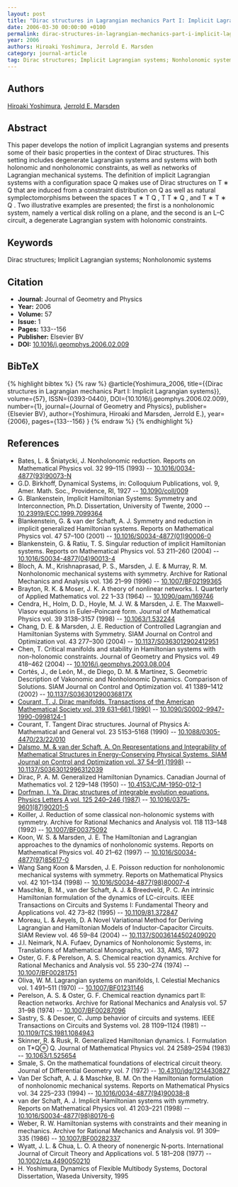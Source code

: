 ```yaml
---
layout: post
title: "Dirac structures in Lagrangian mechanics Part I: Implicit Lagrangian systems"
date: 2006-03-30 00:00:00 +0100
permalink: dirac-structures-in-lagrangian-mechanics-part-i-implicit-lagrangian-systems
year: 2006
authors: Hiroaki Yoshimura, Jerrold E. Marsden
category: journal-article
tag: Dirac structures; Implicit Lagrangian systems; Nonholonomic systems
---
```

 
## Authors
[Hiroaki Yoshimura](authors/hiroaki-yoshimura), [Jerrold E. Marsden](authors/jerrold-e-marsden)
 
## Abstract
This paper develops the notion of implicit Lagrangian systems and presents some of their basic properties in the context of Dirac structures. This setting includes degenerate Lagrangian systems and systems with both holonomic and nonholonomic constraints, as well as networks of Lagrangian mechanical systems. The definition of implicit Lagrangian systems with a configuration space Q makes use of Dirac structures on T ∗ Q that are induced from a constraint distribution on Q as well as natural symplectomorphisms between the spaces T ∗ T Q , T T ∗ Q , and T ∗ T ∗ Q . Two illustrative examples are presented; the first is a nonholonomic system, namely a vertical disk rolling on a plane, and the second is an L–C circuit, a degenerate Lagrangian system with holonomic constraints.
 
## Keywords
Dirac structures; Implicit Lagrangian systems; Nonholonomic systems
 
## Citation
- **Journal:** Journal of Geometry and Physics
- **Year:** 2006
- **Volume:** 57
- **Issue:** 1
- **Pages:** 133--156
- **Publisher:** Elsevier BV
- **DOI:** [10.1016/j.geomphys.2006.02.009](https://doi.org/10.1016/j.geomphys.2006.02.009)
 
## BibTeX
{% highlight bibtex %}
{% raw %}
@article{Yoshimura_2006,
  title={{Dirac structures in Lagrangian mechanics Part I: Implicit Lagrangian systems}},
  volume={57},
  ISSN={0393-0440},
  DOI={10.1016/j.geomphys.2006.02.009},
  number={1},
  journal={Journal of Geometry and Physics},
  publisher={Elsevier BV},
  author={Yoshimura, Hiroaki and Marsden, Jerrold E.},
  year={2006},
  pages={133--156}
}
{% endraw %}
{% endhighlight %}
 
## References
- Bates, L. & Śniatycki, J. Nonholonomic reduction. Reports on Mathematical Physics vol. 32 99–115 (1993) -- [10.1016/0034-4877(93)90073-N](https://doi.org/10.1016/0034-4877(93)90073-N)
- G.D. Birkhoff, Dynamical Systems, in: Colloquium Publications, vol. 9, Amer. Math. Soc., Providence, RI, 1927 -- [10.1090/coll/009](https://doi.org/10.1090/coll/009)
- G. Blankenstein, Implicit Hamiltonian Systems: Symmetry and Interconnection, Ph.D. Dissertation, University of Twente, 2000 -- [10.23919/ECC.1999.7099364](https://doi.org/10.23919/ECC.1999.7099364)
- Blankenstein, G. & van der Schaft, A. J. Symmetry and reduction in implicit generalized Hamiltonian systems. Reports on Mathematical Physics vol. 47 57–100 (2001) -- [10.1016/S0034-4877(01)90006-0](https://doi.org/10.1016/S0034-4877(01)90006-0)
- Blankenstein, G. & Ratiu, T. S. Singular reduction of implicit Hamiltonian systems. Reports on Mathematical Physics vol. 53 211–260 (2004) -- [10.1016/S0034-4877(04)90013-4](https://doi.org/10.1016/S0034-4877(04)90013-4)
- Bloch, A. M., Krishnaprasad, P. S., Marsden, J. E. & Murray, R. M. Nonholonomic mechanical systems with symmetry. Archive for Rational Mechanics and Analysis vol. 136 21–99 (1996) -- [10.1007/BF02199365](https://doi.org/10.1007/BF02199365)
- Brayton, R. K. & Moser, J. K. A theory of nonlinear networks. I. Quarterly of Applied Mathematics vol. 22 1–33 (1964) -- [10.1090/qam/169746](https://doi.org/10.1090/qam/169746)
- Cendra, H., Holm, D. D., Hoyle, M. J. W. & Marsden, J. E. The Maxwell–Vlasov equations in Euler–Poincaré form. Journal of Mathematical Physics vol. 39 3138–3157 (1998) -- [10.1063/1.532244](https://doi.org/10.1063/1.532244)
- Chang, D. E. & Marsden, J. E. Reduction of Controlled Lagrangian and Hamiltonian Systems with Symmetry. SIAM Journal on Control and Optimization vol. 43 277–300 (2004) -- [10.1137/S0363012902412951](https://doi.org/10.1137/S0363012902412951)
- Chen, T. Critical manifolds and stability in Hamiltonian systems with non-holonomic constraints. Journal of Geometry and Physics vol. 49 418–462 (2004) -- [10.1016/j.geomphys.2003.08.004](https://doi.org/10.1016/j.geomphys.2003.08.004)
- Cortés, J., de León, M., de Diego, D. M. & Martínez, S. Geometric Description of Vakonomic and Nonholonomic Dynamics. Comparison of Solutions. SIAM Journal on Control and Optimization vol. 41 1389–1412 (2002) -- [10.1137/S036301290036817X](https://doi.org/10.1137/S036301290036817X)
- [Courant, T. J. Dirac manifolds. Transactions of the American Mathematical Society vol. 319 631–661 (1990)](dirac-manifolds) -- [10.1090/S0002-9947-1990-0998124-1](https://doi.org/10.1090/S0002-9947-1990-0998124-1)
- Courant, T. Tangent Dirac structures. Journal of Physics A: Mathematical and General vol. 23 5153–5168 (1990) -- [10.1088/0305-4470/23/22/010](https://doi.org/10.1088/0305-4470/23/22/010)
- [Dalsmo, M. & van der Schaft, A. On Representations and Integrability of Mathematical Structures in Energy-Conserving Physical Systems. SIAM Journal on Control and Optimization vol. 37 54–91 (1998)](on-representations-and-integrability-of-mathematical-structures-in-energy-conserving-physical-systems) -- [10.1137/S0363012996312039](https://doi.org/10.1137/S0363012996312039)
- Dirac, P. A. M. Generalized Hamiltonian Dynamics. Canadian Journal of Mathematics vol. 2 129–148 (1950) -- [10.4153/CJM-1950-012-1](https://doi.org/10.4153/CJM-1950-012-1)
- [Dorfman, I. Ya. Dirac structures of integrable evolution equations. Physics Letters A vol. 125 240–246 (1987)](dirac-structures-of-integrable-evolution-equations) -- [10.1016/0375-9601(87)90201-5](https://doi.org/10.1016/0375-9601(87)90201-5)
- Koiller, J. Reduction of some classical non-holonomic systems with symmetry. Archive for Rational Mechanics and Analysis vol. 118 113–148 (1992) -- [10.1007/BF00375092](https://doi.org/10.1007/BF00375092)
- Koon, W. S. & Marsden, J. E. The Hamiltonian and Lagrangian approaches to the dynamics of nonholonomic systems. Reports on Mathematical Physics vol. 40 21–62 (1997) -- [10.1016/S0034-4877(97)85617-0](https://doi.org/10.1016/S0034-4877(97)85617-0)
- Wang Sang Koon & Marsden, J. E. Poisson reduction for nonholonomic mechanical systems with symmetry. Reports on Mathematical Physics vol. 42 101–134 (1998) -- [10.1016/S0034-4877(98)80007-4](https://doi.org/10.1016/S0034-4877(98)80007-4)
- Maschke, B. M., van der Schaft, A. J. & Breedveld, P. C. An intrinsic Hamiltonian formulation of the dynamics of LC-circuits. IEEE Transactions on Circuits and Systems I: Fundamental Theory and Applications vol. 42 73–82 (1995) -- [10.1109/81.372847](https://doi.org/10.1109/81.372847)
- Moreau, L. & Aeyels, D. A Novel Variational Method for Deriving Lagrangian and Hamiltonian Models of Inductor-Capacitor Circuits. SIAM Review vol. 46 59–84 (2004) -- [10.1137/S0036144502409020](https://doi.org/10.1137/S0036144502409020)
- J.I. Neimark, N.A. Fufaev, Dynamics of Nonholonomic Systems, in: Translations of Mathematical Monographs, vol. 33, AMS, 1972
- Oster, G. F. & Perelson, A. S. Chemical reaction dynamics. Archive for Rational Mechanics and Analysis vol. 55 230–274 (1974) -- [10.1007/BF00281751](https://doi.org/10.1007/BF00281751)
- Oliva, W. M. Lagrangian systems on manifolds, I. Celestial Mechanics vol. 1 491–511 (1970) -- [10.1007/BF01231146](https://doi.org/10.1007/BF01231146)
- Perelson, A. S. & Oster, G. F. Chemical reaction dynamics part II: Reaction networks. Archive for Rational Mechanics and Analysis vol. 57 31–98 (1974) -- [10.1007/BF00287096](https://doi.org/10.1007/BF00287096)
- Sastry, S. & Desoer, C. Jump behavior of circuits and systems. IEEE Transactions on Circuits and Systems vol. 28 1109–1124 (1981) -- [10.1109/TCS.1981.1084943](https://doi.org/10.1109/TCS.1981.1084943)
- Skinner, R. & Rusk, R. Generalized Hamiltonian dynamics. I. Formulation on T*Q⊕
                  Q. Journal of Mathematical Physics vol. 24 2589–2594 (1983) -- [10.1063/1.525654](https://doi.org/10.1063/1.525654)
- Smale, S. On the mathematical foundations of electrical circuit theory. Journal of Differential Geometry vol. 7 (1972) -- [10.4310/jdg/1214430827](https://doi.org/10.4310/jdg/1214430827)
- Van Der Schaft, A. J. & Maschke, B. M. On the Hamiltonian formulation of nonholonomic mechanical systems. Reports on Mathematical Physics vol. 34 225–233 (1994) -- [10.1016/0034-4877(94)90038-8](https://doi.org/10.1016/0034-4877(94)90038-8)
- van der Schaft, A. J. Implicit Hamiltonian systems with symmetry. Reports on Mathematical Physics vol. 41 203–221 (1998) -- [10.1016/S0034-4877(98)80176-6](https://doi.org/10.1016/S0034-4877(98)80176-6)
- Weber, R. W. Hamiltonian systems with constraints and their meaning in mechanics. Archive for Rational Mechanics and Analysis vol. 91 309–335 (1986) -- [10.1007/BF00282337](https://doi.org/10.1007/BF00282337)
- Wyatt, J. L. & Chua, L. O. A theory of nonenergic N‐ports. International Journal of Circuit Theory and Applications vol. 5 181–208 (1977) -- [10.1002/cta.4490050210](https://doi.org/10.1002/cta.4490050210)
- H. Yoshimura, Dynamics of Flexible Multibody Systems, Doctoral Dissertation, Waseda University, 1995

